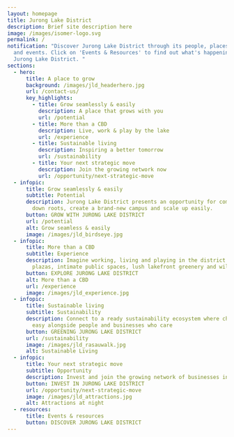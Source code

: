 ```yaml
---
layout: homepage
title: Jurong Lake District
description: Brief site description here
image: /images/isomer-logo.svg
permalink: /
notification: "Discover Jurong Lake District through its people, places, stories
  and events. Click on 'Events & Resources' to find out what's happening in
  Jurong Lake District. "
sections:
  - hero:
      title: A place to grow
      background: /images/jld_headerhero.jpg
      url: /contact-us/
      key_highlights:
        - title: Grow seamlessly & easily
          description: A place that grows with you
          url: /potential
        - title: More than a CBD
          description: Live, work & play by the lake
          url: /experience
        - title: Sustainable living
          description: Inspiring a better tomorrow
          url: /sustainability
        - title: Your next strategic move
          description: Join the growing network now
          url: /opportunity/next-strategic-move
  - infopic:
      title: Grow seamlessly & easily
      subtitle: Potential
      description: Jurong Lake District presents an opportunity for companies to put
        down roots, create a brand-new campus and scale up easily.
      button: GROW WITH JURONG LAKE DISTRICT
      url: /potential
      alt: Grow seamless & easily
      image: /images/jld_birdseye.jpg
  - infopic:
      title: More than a CBD
      subtitle: Experience
      description: Imagine working, living and playing in the district with familiar
        plazas, intimate public spaces, lush lakefront greenery and wildlife.
      button: EXPLORE JURONG LAKE DISTRICT
      alt: More than a CBD
      url: /experience
      image: /images/jld_experience.jpg
  - infopic:
      title: Sustainable living
      subtitle: Sustainability
      description: Connect to a ready sustainability ecosystem where choosing green is
        easy alongside people and businesses who care
      button: GREENING JURONG LAKE DISTRICT
      url: /sustainability
      image: /images/jld_rasauwalk.jpg
      alt: Sustainable Living
  - infopic:
      title: Your next strategic move
      subtitle: Opportunity
      description: Invest and join the growing network of businesses in Jurong Lake District
      button: INVEST IN JURONG LAKE DISTRICT
      url: /opportunity/next-strategic-move
      image: /images/jld_attractions.jpg
      alt: Attractions at night
  - resources:
      title: Events & resources
      button: DISCOVER JURONG LAKE DISTRICT
---
```

